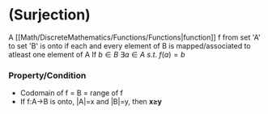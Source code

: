 # (Surjection)
A [[Math/DiscreteMathematics/Functions/Functions|function]] f from set 'A' to set 'B' is onto if each and every element of B is mapped/associated to atleast one element of A
If $b\in B\ \exists a\in A\ s.t.\ f(a)=b$

### Property/Condition
* Codomain of f = B = range of f
* If f:A→B is onto, |A|=x and |B|=y, then **x≥y**

